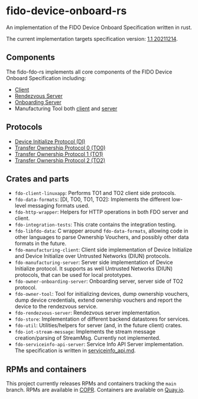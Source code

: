 # fido-device-onboard-rs
An implementation of the FIDO Device Onboard Specification written in rust.

The current implementation targets specification version: [1.1 20211214](https://fidoalliance.org/specs/FDO/FIDO-Device-Onboard-RD-v1.1-20211214/FIDO-device-onboard-spec-v1.1-rd-20211214.html).

## Components
The fido-fdo-rs implements all core components of the FIDO Device Onboard Specification including:
- [Client](https://github.com/fedora-iot/fido-device-onboard-rs/tree/main/client-linuxapp)
- [Rendezvous Server](https://github.com/fedora-iot/fido-device-onboard-rs/tree/main/rendezvous-server)
- [Onboarding Server](https://github.com/fedora-iot/fido-device-onboard-rs/tree/main/owner-onboarding-server)
- Manufacturing Tool both [client](https://github.com/fedora-iot/fido-device-onboard-rs/tree/main/manufacturing-client) and [server](https://github.com/fedora-iot/fido-device-onboard-rs/tree/main/manufacturing-server)

## Protocols
- [Device Initialize Protocol (DI)](https://fidoalliance.org/specs/FDO/fido-device-onboard-v1.0-ps-20210323/#device-initialize-protocol-di)
- [Transfer Ownership Protocol 0 (TO0)](https://fidoalliance.org/specs/FDO/fido-device-onboard-v1.0-ps-20210323/#transfer-ownership-protocol-0-to0)
- [Transfer Ownership Protocol 1 (TO1)](https://fidoalliance.org/specs/FDO/fido-device-onboard-v1.0-ps-20210323/#transfer-ownership-protocol-1-to1)
- [Transfer Ownership Protocol 2 (TO2)](https://fidoalliance.org/specs/FDO/fido-device-onboard-v1.0-ps-20210323/#transfer-ownership-protocol-2-to2)

## Crates and parts
- `fdo-client-linuxapp`: Performs TO1 and TO2 client side protocols.
- `fdo-data-formats`: [DI, TO0, TO1, TO2]: Implements the different low-level messaging formats used.
- `fdo-http-wrapper`: Helpers for HTTP operations in both FDO server and client.
- `fdo-integration-tests`: This crate contains the integration testing.
- `fdo-libfdo-data`: C wrapper around `fdo-data-formats`, allowing code in other languages to parse Ownership Vouchers, and possibly other data formats in the future.
- `fdo-manufacturing-client`: Client side implementation of Device Initialize and Device Initialize over
Untrusted Networks (DIUN) protocols.
- `fdo-manufacturing-server`: Server side implementation of Device Initialize protocol. It supports as well Untrusted Networks (DIUN) protocols, that can be used for local prototypes.
- `fdo-owner-onboarding-server`: Onboarding server, server side of TO2 protocol.
- `fdo-owner-tool`: Tool for initializing devices, dump ownership vouchers, dump device credentials, extend ownership vouchers and report the device to the rendezvous service.
- `fdo-rendezvous-server`: Rendezvous server implementation.
- `fdo-store`: Implementation of different backend datastores for services.
- `fdo-util`: Utilities/helpers for server (and, in the future client) crates.
- `fdo-iot-stream-message`: Implements the stream message creation/parsing of StreamMsg. Currently not implemented.
- `fdo-serviceinfo-api-server`: Service Info API Server implementation. The specification is written in [serviceinfo_api.md](./docs/specs/serviceinfo_api.md).

## RPMs and containers

This project currently releases RPMs and containers tracking the `main` branch. RPMs are available in [COPR](https://copr.fedorainfracloud.org/coprs/g/fedora-iot/fedora-iot/). Containers are available on [Quay.io](https://quay.io/organization/fido-fdo).
